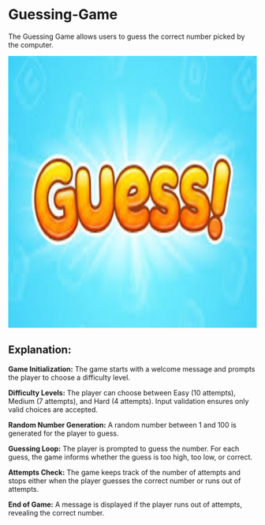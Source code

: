 # Guessing-Game
The Guessing Game allows users to guess the correct number picked by the computer. 
<p></p>
<p></p>
<img src="guess-game.jfif" alt="Guess Game" width="800" height="550">

<h2>Explanation:</h2>
<p><b>Game Initialization:</b> The game starts with a welcome message and prompts the player to choose a difficulty level.</p>
<p><b>Difficulty Levels:</b> The player can choose between Easy (10 attempts), Medium (7 attempts), and Hard (4 attempts). Input validation ensures only valid choices are accepted.</p>
<p><b>Random Number Generation:</b> A random number between 1 and 100 is generated for the player to guess.</p>
<p><b>Guessing Loop:</b> The player is prompted to guess the number. For each guess, the game informs whether the guess is too high, too low, or correct.</p>
<p><b>Attempts Check:</b> The game keeps track of the number of attempts and stops either when the player guesses the correct number or runs out of attempts.</p>
<p><b>End of Game:</b> A message is displayed if the player runs out of attempts, revealing the correct number.</p>

